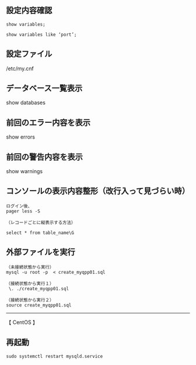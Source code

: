 ## 設定内容確認
```
show variables;

show variables like ‘port’;
```

## 設定ファイル
/etc/my.cnf

## データベース一覧表示
show databases

## 前回のエラー内容を表示
show errors

## 前回の警告内容を表示
show warnings

## コンソールの表示内容整形（改行入って見づらい時）
```
ログイン後、
pager less -S

（レコードごとに縦表示する方法）

select * from table_name\G
```

## 外部ファイルを実行
```
（未接続状態から実行）
mysql -u root -p  < create_myqpp01.sql

（接続状態から実行１）
 \. ./create_myqpp01.sql

（接続状態から実行２）
source create_myqpp01.sql
```

__________________________________________

【 CentOS 】
## 再起動
```
sudo systemctl restart mysqld.service
```
